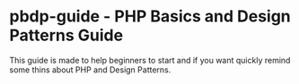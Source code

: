 # pbdp-guide - PHP Basics and Design Patterns Guide

This guide is made to help beginners to start and if you want quickly remind some thins about PHP and Design Patterns.